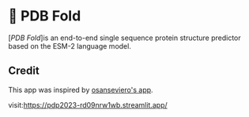 # 🎈 PDB Fold

[*PDB Fold*]is an end-to-end single sequence protein structure predictor based on the ESM-2 language model.

## Credit

This app was inspired by [osanseviero's app](https://huggingface.co/spaces/osanseviero/esmfold).

visit:https://pdp2023-rd09nrw1wb.streamlit.app/


